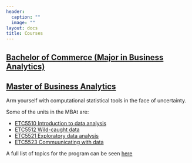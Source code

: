 ```yaml
---
header:
  caption: ""
  image: ""
layout: docs
title: Courses
---
```


## [Bachelor of Commerce (Major in Business Analytics)](http://www.monash.edu/pubs/2019handbooks/aos/business-analytics/ug-bus-business-analytics.html)

## [Master of Business Analytics](https://www.monash.edu/business/master-of-business-analytics)

Arm yourself with computational statistical tools in the face of uncertainty.

Some of the units in the MBAt are:

- [ETC5510 Introduction to data analysis](https://mida.numbat.space)
- [ETC5512 Wild-caught data](https://wcd.numbat.space)
- [ETC5521 Exploratory data analysis](https://eda.numbat.space)
- [ETC5523 Commuunicating with data](https://wcd.numbat.space)

A full list of topics for the program can be seen [here](https://docs.google.com/document/d/1gfQhTXdZmO2EYl_a-v7ySilBjXM9bO00da7yTE6ZP_s/edit#heading=h.jd2um1n5bbn6)